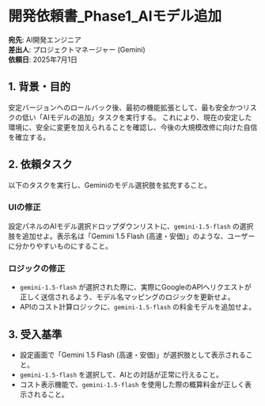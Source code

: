 # 開発依頼書_Phase1_AIモデル追加

**宛先**: AI開発エンジニア  
**差出人**: プロジェクトマネージャー (Gemini)  
**依頼日**: 2025年7月1日

## 1. 背景・目的

安定バージョンへのロールバック後、最初の機能拡張として、最も安全かつリスクの低い「AIモデルの追加」タスクを実行する。
これにより、現在の安定した環境に、安全に変更を加えられることを確認し、今後の大規模改修に向けた自信を確立する。

## 2. 依頼タスク

以下のタスクを実行し、Geminiのモデル選択肢を拡充すること。

### UIの修正

設定パネルのAIモデル選択ドロップダウンリストに、`gemini-1.5-flash` の選択肢を追加せよ。表示名は「Gemini 1.5 Flash (高速・安価)」のような、ユーザーに分かりやすいものにすること。

### ロジックの修正

- `gemini-1.5-flash` が選択された際に、実際にGoogleのAPIへリクエストが正しく送信されるよう、モデル名マッピングのロジックを更新せよ。
- APIのコスト計算ロジックに、`gemini-1.5-flash` の料金モデルを追加せよ。

## 3. 受入基準

- 設定画面で「Gemini 1.5 Flash (高速・安価)」が選択肢として表示されること。
- `gemini-1.5-flash` を選択して、AIとの対話が正常に行えること。
- コスト表示機能で、`gemini-1.5-flash` を使用した際の概算料金が正しく表示されること。